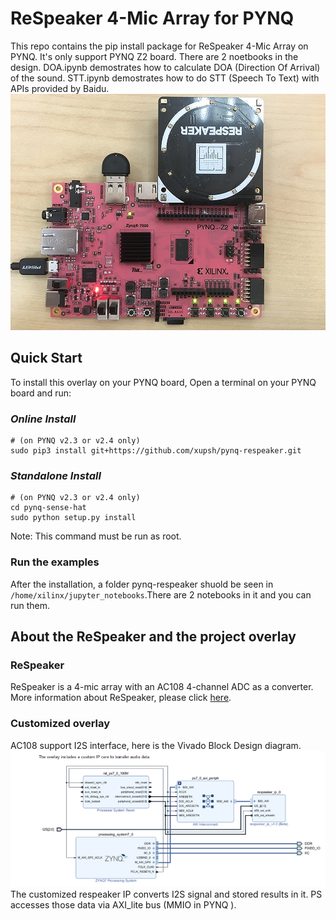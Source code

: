 # ReSpeaker 4-Mic Array for PYNQ

This repo contains the pip install package for ReSpeaker 4-Mic Array on PYNQ. It's only support PYNQ Z2 board. There are 2 noetbooks in the design. DOA.ipynb demostrates how to calculate DOA (Direction Of Arrival) of the sound. STT.ipynb demostrates  how to do STT (Speech To Text) with APIs provided by Baidu.
![](./boards/Pynq-Z2/notebooks/data/respeaker_pynq.jpg)

## Quick Start

To install this overlay on your PYNQ board, Open a terminal on your PYNQ board and run:

### *Online Install*
```shell
# (on PYNQ v2.3 or v2.4 only)
sudo pip3 install git+https://github.com/xupsh/pynq-respeaker.git
```
### *Standalone Install*
```shell
# (on PYNQ v2.3 or v2.4 only)
cd pynq-sense-hat
sudo python setup.py install
```

Note: This command must be run as root.  

### Run the examples

After the installation, a folder pynq-respeaker shuold be seen in `/home/xilinx/jupyter_notebooks`.There are 2 notebooks in it and you can run them.

## About the ReSpeaker and the project overlay  
### ReSpeaker
ReSpeaker is a 4-mic array with an AC108 4-channel ADC as a converter. More information about ReSpeaker, please click [here](http://wiki.seeedstudio.com/ReSpeaker_4_Mic_Array_for_Raspberry_Pi/).         

### Customized overlay  
AC108 support I2S interface, here is the Vivado Block Design diagram.  
![](./overlay.png)  
The customized respeaker IP converts I2S signal and stored results in it. PS accesses those data via AXI_lite bus (MMIO in PYNQ ).

